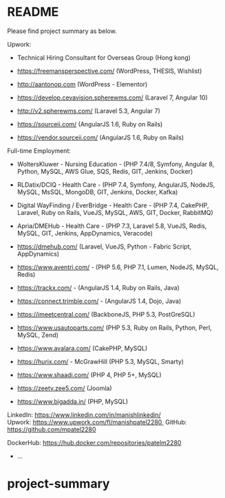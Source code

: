 # README

Please find project summary as below.

Upwork:

* Technical Hiring Consultant for Overseas Group (Hong kong)

* https://freemansperspective.com/ (WordPress, THESIS, Wishlist)

* http://aantonop.com (WordPress - Elementor)

* https://develop.cevavision.spherewms.com/ (Laravel 7, Angular 10)

* http://v2.spherewms.com/ (Laravel 5.3, Angular 7)

* https://sourceii.com/ (AngularJS 1.6, Ruby on Rails)

* https://vendor.sourceii.com/ (AngularJS 1.6, Ruby on Rails)


Full-time Employment:

* WoltersKluwer - Nursing Education - (PHP 7.4/8, Symfony, Angular 8, Python, MySQL, AWS Glue, SQS, Redis, GIT, Jenkins, Docker)

* RLDatix/DCIQ - Health Care - (PHP 7.4, Symfony, AngularJS, NodeJS, MySQL, MsSQL, MongoDB, GIT, Jenkins, Docker, Kafka)

* Digital WayFinding / EverBridge - Health Care -  (PHP 7.4, CakePHP, Laravel, Ruby on Rails, VueJS, MySQL, AWS, GIT,
Docker, RabbitMQ)

* Apria/DMEHub - Health Care - (PHP 7.3, Laravel 5.8, VueJS, Redis, MySQL, GIT, Jenkins, AppDynamics, Veracode) 

* https://dmehub.com/ (Laravel, VueJS, Python - Fabric Script, AppDynamics)

* https://www.aventri.com/ - (PHP 5.6, PHP 7.1, Lumen, NodeJS, MySQL, Redis)

* https://trackx.com/ - (AngularJS 1.4, Ruby on Rails, Java)

* https://connect.trimble.com/ - (AngularJS 1.4, Dojo, Java)

* https://imeetcentral.com/ (BackboneJS, PHP 5.3, PostGreSQL)

* https://www.usautoparts.com/ (PHP 5.3, Ruby on Rails, Python, Perl, MySQL, Zend)

* https://www.avalara.com/ (CakePHP, MySQL)

* https://hurix.com/ - McGrawHill (PHP 5.3, MySQL, Smarty)

* https://www.shaadi.com/ (PHP 4, PHP 5+, MySQL)

* https://zeetv.zee5.com/ (Joomla)

* https://www.bigadda.in/ (PHP, MySQL)

LinkedIn: https://www.linkedin.com/in/manishlinkedin/
Upwork: https://www.upwork.com/fl/manishpatel2280 
GitHub:
https://github.com/mpatel2280

DockerHub:
https://hub.docker.com/repositories/patelm2280

* ...
# project-summary